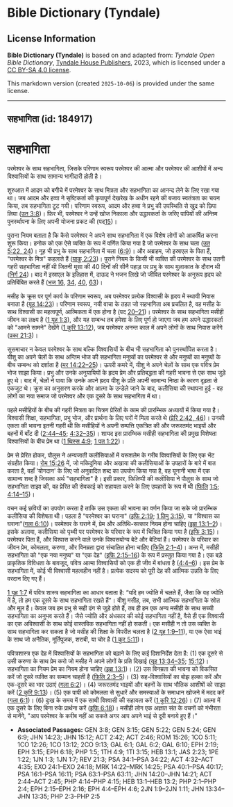 # Bible Dictionary (Tyndale)

## License Information

**Bible Dictionary (Tyndale)** is based on and adapted from: _Tyndale Open Bible Dictionary_, [Tyndale House Publishers](https://tyndaleopenresources.com/), 2023, which is licensed under a [CC BY-SA 4.0 license](https://creativecommons.org/licenses/by-sa/4.0/legalcode.en).

This markdown version (created `2025-10-06`) is provided under the same license.



--------------------------------

## सहभागिता (id: 184917)

सहभागिता
========

परमेश्वर के साथ सहभागिता, जिसके परिणाम स्वरूप परमेश्वर की आत्मा और परमेश्वर की आशीषों में अन्य विश्वासियों के साथ सामान्य भागीदारी होती है।

शुरुआत में आदम को बगीचे में परमेश्वर के साथ मित्रता और सहभागिता का आनन्द लेने के लिए रखा गया था। जब आदम और हव्वा ने सृष्टिकर्ता की कृपापूर्ण देखरेख के अधीन रहने की बजाय स्वतंत्रता का चयन किया, तब सहभागिता टूट गयी। परिणाम स्वरूप, आदम और हव्वा ने प्रभु की उपस्थिति से खुद को छिपा लिया ([उत 3:8](https://ref.ly/Gen3:8))। फिर भी, परमेश्वर ने उन्हें खोज निकाला और उद्धारकर्ता के जरिए पापियों की अन्तिम पुनर्स्थापना के लिए अपनी योजना प्रकट की (पद[15](https://ref.ly/Gen3:15))। 

पुराना नियम बताता है कि कैसे परमेश्वर ने अपने साथ सहभागिता में एक विशेष लोगों को आकर्षित करना शुरू किया। हनोक को एक ऐसे व्यक्ति के रूप में वर्णित किया गया है जो परमेश्वर के साथ चला ([उत 5:22, 24](https://ref.ly/Gen5:22))। नूह भी प्रभु के साथ सहभागिता में चला ([6:9](https://ref.ly/Gen6:9))। और अब्राहम, जो इस्राएल के पिता हैं, "परमेश्वर के मित्र" कहलाते हैं ([याकू 2:23](https://ref.ly/Jas2:23))। पुराने नियम के किसी भी व्यक्ति की परमेश्वर के साथ उतनी गहरी सहभागिता नहीं थी जितनी मूसा की 40 दिनों की सीनै पहाड़ पर प्रभु के साथ मुलाकात के दौरान थी ([निर्ग 24](https://ref.ly/Exod24:1-Exod24:18))। बाद में इस्राएल के इतिहास में, दाऊद ने भजन लिखे जो जीवित परमेश्वर के अनुरूप हृदय को प्रतिबिंबित करते हैं ([भज 16](https://ref.ly/Ps16:1-Ps16:11), [34](https://ref.ly/Ps34:1-Ps34:22), [40](https://ref.ly/Ps40:1-Ps40:17), [63](https://ref.ly/Ps63:1-Ps63:11))। 

मसीह के क्रूस पर पूर्ण कार्य के परिणाम स्वरूप, अब परमेश्वर प्रत्येक विश्वासी के हृदय में स्थायी निवास बनाता है ([यूह 14:23](https://ref.ly/John14:23))। परिणाम स्वरूप, नयी वाचा के तहत जो सहभागिता अब प्रचलित है, वह मसीह के साथ विश्वासी का महत्वपूर्ण, आत्मिकता में एक होना है (पद [20–21](https://ref.ly/John14:20-John14:21))। परमेश्वर के साथ सहभागिता मसीही जीवन का लक्ष्य है ([1 यूह 1:3](https://ref.ly/1John1:3)), और यह सम्बन्ध तब हमेशा के लिए पूर्ण हो जाएगा जब हम अपने उद्धारकर्ता को "आमने सामने" देखेंगे ([1 कुरि 13:12](https://ref.ly/1Cor13:12)), जब परमेश्वर अनन्त काल में अपने लोगों के साथ निवास करेंगे ([प्रका 21:3](https://ref.ly/Rev21:3))।

सुसमाचार न केवल परमेश्वर के साथ बल्कि विश्वासियों के बीच भी सहभागिता को पुनर्स्थापित करता है। यीशु का अपने चेलों के साथ अन्तिम भोज की सहभागिता मनुष्यों का परमेश्वर से और मनुष्यों का मनुष्यों के बीच सम्बन्ध को दर्शाता है ([मर 14:22–25](https://ref.ly/Mark14:22-Mark14:25))। ऊपरी कमरे में, यीशु ने अपने चेलों के साथ एक पवित्र प्रेम भोज साझा किया। प्रभु और उनके अनुयायियों के हृदय प्रेम और प्रतिबद्धता की गहरी भावना से एक साथ जुड़े हुए थे। बाद में, चेलों ने पाया कि उनके अपने ह्रदय यीशु के प्रति अपनी सामान्य निष्ठा के कारण दृढ़ता से एकजुट थे। क्रूस का अनुसरण करके और आत्मा के उन्डेले जाने के बाद, कलीसिया की स्थापना हुई \- वह लोगों का नया समाज जो परमेश्वर और एक दूसरे के साथ सहभागिता में था।

पहले मसीहियों के बीच की गहरी मित्रता का चित्रण प्रेरितों के काम की प्रारम्भिक अध्यायों में किया गया है। विश्वासी शिक्षा, सहभागिता, प्रभु भोज, और प्रार्थना के लिए घरों में मिला करते थे ([प्रेरि 2:42, 46](https://ref.ly/Acts2:42))। उनकी एकता की भावना इतनी गहरी थी कि मसीहियों ने अपनी सम्पत्ति एकत्रित की और जरूरतमंद भाइयों और बहनों में बाँट दी ([2:44–45](https://ref.ly/Acts2:44-Acts2:45); [4:32–35](https://ref.ly/Acts4:32-Acts4:35))। शायद इस प्रारम्भिक मसीही सहभागिता की प्रमुख विशेषता विश्वासियों के बीच प्रेम था ([1 थिस्स 4:9](https://ref.ly/1Thess4:9); [1 पत 1:22](https://ref.ly/1Pet1:22))। 

प्रेम से प्रेरित होकर, पौलुस ने अन्यजाती कलीसियाओं में यरूशलेम के गरीब विश्वासियों के लिए एक भेंट संग्रहीत किया। [रोम 15:26](https://ref.ly/Rom15:26) में, जो मकिदुनिया और अखाया की कलीसियाओं के उपहारों के बारे में बात करता है, वहाँ 'योगदान' के लिए जो अनुवादित शब्द का उपयोग किया गया है, वह यूनानी भाषा में एक सामान्य शब्द है जिसका अर्थ "सहभागिता" है। इसी प्रकार, फिलिप्पी की कलीसिया ने पौलुस के साथ जो सहभागिता साझा की, वह प्रेरित की सेवकाई को सहायता करने के लिए उपहारों के रूप में थी ([फिलि](https://ref.ly/Phil1:5) [1:5](https://ref.ly/Phil1:5); [4:14–15](https://ref.ly/Phil4:14-Phil4:15))। 

वचन कई छवियों का उपयोग करता है ताकि उस एकता की भावना का वर्णन किया जा सके जो प्रारम्भिक कलीसिया की विशेषता थी। पहला है "परमेश्वर का घराना" ([इफि 2:19](https://ref.ly/Eph2:19); [1 तिमु 3:15](https://ref.ly/1Tim3:15)), या "विश्वास का घराना"([गला 6:10](https://ref.ly/Gal6:10))। परमेश्वर के घराने में, प्रेम और अतिथि\-सत्कार नियम होना चाहिए ([इब्रा 13:1–2](https://ref.ly/Heb13:1-Heb13:2))। इसके अलावा, कलीसिया को पृथ्वी पर परमेश्वर के परिवार के रूप में चित्रित किया गया है ([इफि 3:15](https://ref.ly/Eph3:15))। परमेश्वर पिता हैं, और विश्वास करने वाले उनके विश्वसयोग्य बेटे और बेटियां हैं। परमेश्वर के परिवार का जीवन प्रेम, कोमलता, करुणा, और विनम्रता द्वारा संचालित होना चाहिए ([फिलि 2:1–4](https://ref.ly/Phil2:1-Phil2:4))। अन्त में, मसीही सहभागिता को "एक नया मनुष्य" या "एक देह" ([इफि 2:15–16](https://ref.ly/Eph2:15-Eph2:16)) के रूप में प्रस्तुत किया गया है। एक बड़े प्राकृतिक विविधता के बावजूद, पवित्र आत्मा विश्वासियों को एक ही जीव में बांधता है ([4:4–6](https://ref.ly/Eph4:4-Eph4:6))। इस प्रेम के सहभागिता में, कोई भी विश्वासी महत्वहीन नहीं है। प्रत्येक सदस्य को पूरी देह की आत्मिक उन्नति के लिए वरदान दिए गए हैं।

[1 यूह 1:7](https://ref.ly/1John1:7) में पवित्र शास्त्र सहभागिता का आधार बताता है: “यदि हम ज्योति में चलते हैं, जैसा कि वह ज्योति में है, तो हम एक दूसरे के साथ सहभागिता रखते हैं”। यीशु मसीह, तब, सभी आत्मिक सहभागिता के स्रोत और मूल हैं। केवल जब हम प्रभु से सही ढंग से जुड़े होते हैं, तब ही हम एक अन्य मसीही के साथ सच्ची सहभागिता का अनुभव करते हैं। जैसे ज्योति और अंधकार की कोई सहभागिता नहीं है, वैसे ही एक विश्वासी का एक अविश्वासी के साथ कोई वास्तविक सहभागिता नहीं हो सकती। एक मसीही न तो उस व्यक्ति के साथ सहभागिता कर सकता है जो मसीह की शिक्षा के विपरीत चलता है ([2 यूह 1:9–11](https://ref.ly/2John1:9-2John1:11)), या एक ऐसा भाई के साथ जो अनैतिक, मूर्तिपूजक, शराबी, या चोर है ([1 कुर 5:11](https://ref.ly/1Cor5:11))।

पवित्रशास्त्र एक देह में विश्वासियों के सहभागिता को बढ़ाने के लिए कई दिशानिर्देश देता है: (1\) एक दूसरे से उसी करुणा के साथ प्रेम करो जो मसीह ने अपने लोगों के प्रति दिखाई ([यूह 13:34–35](https://ref.ly/John13:34-John13:35); [15:12](https://ref.ly/John15:12))। सहभागिता का नियम प्रेम का नियम होना चाहिए ([इब्रा 13:1](https://ref.ly/Heb13:1))। (2\) उस विनम्रता की भावना को विकसित करें जो दूसरे व्यक्ति का सम्मान चाहती है ([फिलि 2:3–5](https://ref.ly/Phil2:3-Phil2:5))। (3\) सह\-विश्वासियों का बोझ हल्का करें और एक\-दूसरे का भार उठाएं ([गला 6:2](https://ref.ly/Gal6:2))। (4\) जरूरतमंद भाइयों और बहनों के साथ भौतिक आशीषों को साझा करें ([2 कुरि 9:13](https://ref.ly/2Cor9:13))। (5\) एक पापी को कोमलता से सुधारें और समस्याओं के समाधान खोजने में मदद करें ([गला 6:1](https://ref.ly/Gal6:1))। (6\) दुःख के समय में एक साथी विश्वासी की सहायता करें ([1 कुरि 12:26](https://ref.ly/1Cor12:26))। (7\) आत्मा में एक दूसरे के लिए बिना रुके प्रार्थना करें ([इफि 6:18](https://ref.ly/Eph6:18))। मसीही लोग एक अज्ञात संत के वचनों को गंभीरता से मानेंगे, "आप परमेश्वर के करीब नहीं आ सकते अगर आप अपने भाई से दूरी बनाये हुए हैं।"

* **Associated Passages:** GEN 3:8; GEN 3:15; GEN 5:22; GEN 5:24; GEN 6:9; JHN 14:23; JHN 15:12; ACT 2:42; ACT 2:46; ROM 15:26; 1CO 5:11; 1CO 12:26; 1CO 13:12; 2CO 9:13; GAL 6:1; GAL 6:2; GAL 6:10; EPH 2:19; EPH 3:15; EPH 6:18; PHP 1:5; 1TH 4:9; 1TI 3:15; HEB 13:1; JAS 2:23; 1PE 1:22; 1JN 1:3; 1JN 1:7; REV 21:3; PSA 34:1–PSA 34:22; ACT 4:32–ACT 4:35; EXO 24:1–EXO 24:18; MRK 14:22–MRK 14:25; PSA 40:1–PSA 40:17; PSA 16:1–PSA 16:11; PSA 63:1–PSA 63:11; JHN 14:20–JHN 14:21; ACT 2:44–ACT 2:45; PHP 4:14–PHP 4:15; HEB 13:1–HEB 13:2; PHP 2:1–PHP 2:4; EPH 2:15–EPH 2:16; EPH 4:4–EPH 4:6; 2JN 1:9–2JN 1:11; JHN 13:34–JHN 13:35; PHP 2:3–PHP 2:5

